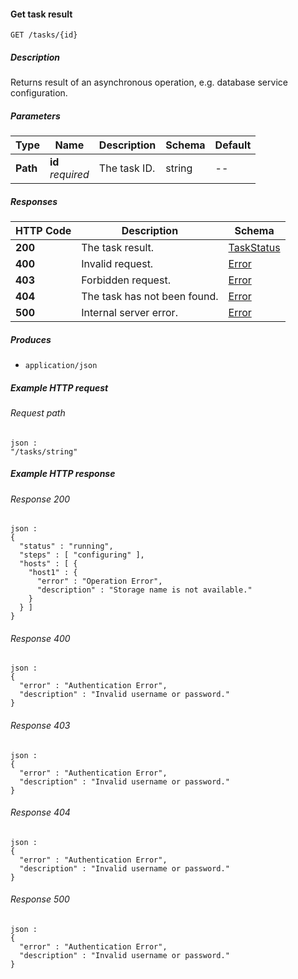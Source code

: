 
<a name="get_tasks_id"></a>
#### Get task result
```
GET /tasks/{id}
```


##### Description
Returns result of an asynchronous operation, e.g. database service
configuration.


##### Parameters

|Type|Name|Description|Schema|Default|
|---|---|---|---|---|
|**Path**|**id**  <br>*required*|The task ID.|string|--|


##### Responses

|HTTP Code|Description|Schema|
|---|---|---|
|**200**|The task result.|[TaskStatus](../definitions/TaskStatus.md#taskstatus)|
|**400**|Invalid request.|[Error](../definitions/Error.md#error)|
|**403**|Forbidden request.|[Error](../definitions/Error.md#error)|
|**404**|The task has not been found.|[Error](../definitions/Error.md#error)|
|**500**|Internal server error.|[Error](../definitions/Error.md#error)|


##### Produces

* `application/json`


##### Example HTTP request

###### Request path
```
json :
"/tasks/string"
```


##### Example HTTP response

###### Response 200
```
json :
{
  "status" : "running",
  "steps" : [ "configuring" ],
  "hosts" : [ {
    "host1" : {
      "error" : "Operation Error",
      "description" : "Storage name is not available."
    }
  } ]
}
```


###### Response 400
```
json :
{
  "error" : "Authentication Error",
  "description" : "Invalid username or password."
}
```


###### Response 403
```
json :
{
  "error" : "Authentication Error",
  "description" : "Invalid username or password."
}
```


###### Response 404
```
json :
{
  "error" : "Authentication Error",
  "description" : "Invalid username or password."
}
```


###### Response 500
```
json :
{
  "error" : "Authentication Error",
  "description" : "Invalid username or password."
}
```



